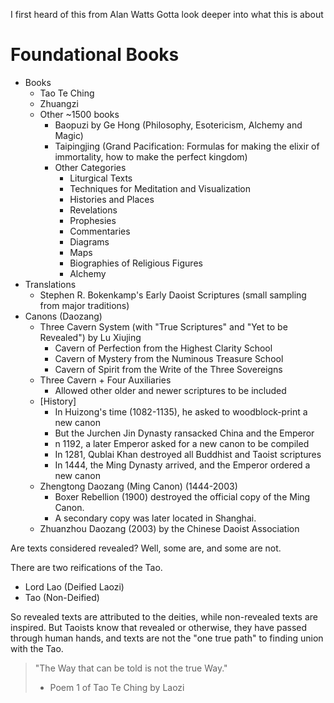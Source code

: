 I first heard of this from Alan Watts
Gotta look deeper into what this is about
# Foundational Books
- Books
	- Tao Te Ching
	- Zhuangzi
	- Other ~1500 books
		- Baopuzi by Ge Hong (Philosophy, Esotericism, Alchemy and Magic)
		- Taipingjing (Grand Pacification: Formulas for making the elixir of immortality, how to make the perfect kingdom)
		- Other Categories
			- Liturgical Texts
			- Techniques for Meditation and Visualization
			- Histories and Places
			- Revelations
			- Prophesies
			- Commentaries
			- Diagrams
			- Maps
			- Biographies of Religious Figures
			- Alchemy
- Translations
	- Stephen R. Bokenkamp's Early Daoist Scriptures (small sampling from major traditions)
- Canons (Daozang)
	- Three Cavern System (with "True Scriptures" and "Yet to be Revealed") by Lu Xiujing
		- Cavern of Perfection from the Highest Clarity School
		- Cavern of Mystery from the Numinous Treasure School
		- Cavern of Spirit from the Write of the Three Sovereigns
	- Three Cavern + Four Auxiliaries
		- Allowed other older and newer scriptures to be included
	- [History]
		- In Huizong's time (1082-1135), he asked to woodblock-print a new canon
		- But the Jurchen Jin Dynasty ransacked China and the Emperor
		- n 1192, a later Emperor asked for a new canon to be compiled
		- In 1281, Qublai Khan destroyed all Buddhist and Taoist scriptures
		- In 1444, the Ming Dynasty arrived, and the Emperor ordered a new canon
	- Zhengtong Daozang (Ming Canon) (1444-2003)
		- Boxer Rebellion (1900) destroyed the official copy of the Ming Canon.
		- A secondary copy was later located in Shanghai.
	- Zhuanzhou Daozang (2003) by the Chinese Daoist Association

Are texts considered revealed? Well, some are, and some are not. 

There are two reifications of the Tao.
- Lord Lao (Deified Laozi)
- Tao (Non-Deified)

So revealed texts are attributed to the deities, while non-revealed texts are inspired. But Taoists know that revealed or otherwise, they have passed through human hands, and texts are not the "one true path" to finding union with the Tao.

> "The Way that can be told is not the true Way."
> - Poem 1 of Tao Te Ching by Laozi

